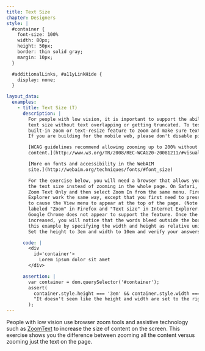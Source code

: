 ```yaml
---
title: Text Size
chapter: Designers
style: |
  #container {
    font-size: 100%
    width: 80px;
    height: 50px;
    border: thin solid gray;
    margin: 10px;
  }

  #additionalLinks, #a11yLinkHide {
    display: none;
  }

layout_data:
  examples:
    - title: Text Size (T)
      description: |
        For people with low vision, it is important to support the ability to increase
        text size without text overlapping or getting truncated. To test, use your browser's
        built-in zoom or text-resize feature to zoom and make sure text is still readable.
        If you are building for the mobile web, please don't disable pinch and zoom.

        [WCAG guidelines recommend allowing zooming up to 200% without loss of 
        content.](http://www.w3.org/TR/2008/REC-WCAG20-20081211/#visual-audio-contrast-scale)

        [More on fonts and accessibility in the WebAIM 
        site.](http://webaim.org/techniques/fonts/#font_size)

        For the exercise below, you will need a browser that allows you to increase just
        the text size instead of zooming in the whole page. On Safari, go to View and
        Zoom Text Only and then select Zoom In from the same menu. Firefox and Internet
        Explorer work the same way, except that you first need to press the Alt key once
        to cause the View menu to appear at the top of the page. (Note that the option is
        labeled "Zoom" in Firefox and "Text size" in Internet Explorer.) Unfortunately,
        Google Chrome does not appear to support the feature. Once the text size has been
        increased, you will notice that the words bleed outside the box below. Try fixing
        this example by specifying the width and height as relative units, such as ems.
        Set the height to 3em and width to 10em and verify your answers.

      code: |
        <div
          id='container'>
            Lorem ipsum dolor sit amet
        </div>

      assertion: |
        var container = dom.querySelector('#container');
        assert(
          container.style.height === '3em' && container.style.width === '10em',
          "It doesn't seem like the height and width are set to the right ems"
        );
---
```

People with low vision use browser zoom tools and assistive technology such as
[ZoomText](http://www.aisquared.com/products/zoomtext/) to increase the size of 
content on the screen. This exercise shows you the difference between zooming 
all the content versus zooming just the text on the page.
